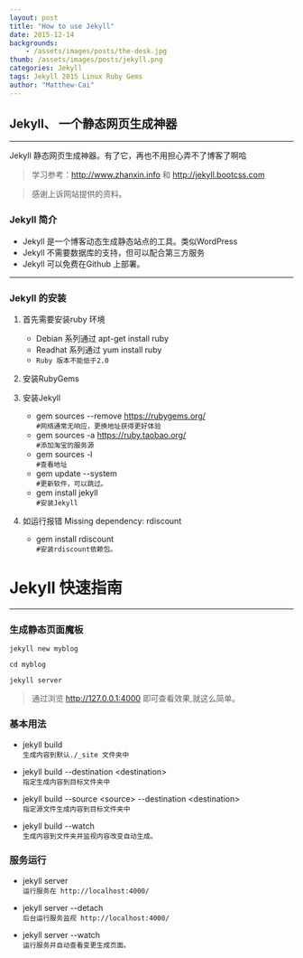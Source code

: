 ```yaml
---
layout: post
title: "How to use Jekyll"
date: 2015-12-14
backgrounds:
    - /assets/images/posts/the-desk.jpg
thumb: /assets/images/posts/jekyll.png
categories: Jekyll 
tags: Jekyll 2015 Linux Ruby Gems
author: "Matthew·Cai"
---
```


## Jekyll、 一个静态网页生成神器

----

Jekyll 静态网页生成神器。有了它，再也不用担心弄不了博客了啊哈

> 学习参考：http://www.zhanxin.info 和 http://jekyll.bootcss.com

> 感谢上诉网站提供的资料。


### Jekyll 简介

- Jekyll 是一个博客动态生成静态站点的工具。类似WordPress
- Jekyll 不需要数据库的支持，但可以配合第三方服务
- Jekyll 可以免费在Github 上部署。

----

### Jekyll 的安装

1. 首先需要安装ruby 环境
	- Debian 系列通过 apt-get install ruby 
	- Readhat 系列通过 yum install ruby
	- `Ruby 版本不能低于2.0`

2. 安装RubyGems

3. 安装Jekyll
	- gem sources --remove https://rubygems.org/  
		 `#网络通常无响应，更换地址获得更好体验`
	- gem sources -a https://ruby.taobao.org/  
		 `#添加淘宝的服务源`
	- gem sources -l  
		 `#查看地址`
	- gem update --system  
		 `#更新软件，可以跳过。`
	- gem install jekyll  
		 `#安装Jekyll`

4. 如运行报错 Missing dependency: rdiscount
	- gem install rdiscount  
		 `#安装rdiscount依赖包。`


# Jekyll 快速指南

----

###  生成静态页面魔板

	jekyll new myblog
	
	cd myblog

	jekyll server

> 通过浏览 http://127.0.0.1:4000 即可查看效果,就这么简单。



### **基本用法**

- jekyll build  
	`生成内容到默认./_site 文件夹中`

- jekyll build --destination \<destination\>  
	`指定生成内容到目标文件夹中`

- jekyll build --source \<source\> --destination \<destination\>  
	`指定源文件生成内容到目标文件夹中`

- jekyll build --watch  
	`生成内容到文件夹并监视内容改变自动生成。`

### **服务运行**

- jekyll server  
	`运行服务在 http://localhost:4000/`

- jekyll server --detach  
	`后台运行服务监视 http://localhost:4000/`

- jekyll server --watch  
	`运行服务并自动查看变更生成页面。`

